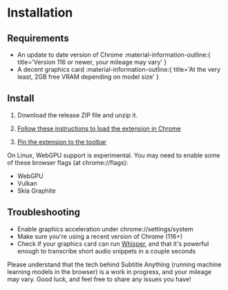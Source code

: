 # Installation

## Requirements

  - An update to date version of Chrome :material-information-outline:{ title='Version 116 or newer, your mileage may vary' }
  - A decent graphics card :material-information-outline:{ title='At the very least, 2GB free VRAM depending on model size' }

## Install

  1. Download the release ZIP file and unzip it.

  2. [Follow these instructions to load the extension in Chrome](https://developer.chrome.com/docs/extensions/get-started/tutorial/hello-world#load-unpacked)

  3. [Pin the extension to the toolbar](https://developer.chrome.com/docs/extensions/get-started/tutorial/hello-world#pin_the_extension)

  On Linux, WebGPU support is experimental. You may need to enable some of these browser flags (at chrome://flags):

  - WebGPU
  - Vulkan
  - Skia Graphite

## Troubleshooting

  - Enable graphics acceleration under chrome://settings/system
  - Make sure you're using a recent version of Chrome (116+)
  - Check if your graphics card can run [Whisper](https://github.com/openai/whisper/), and that it's powerful enough to transcribe short audio snippets in a couple seconds

  Please understand that the tech behind Subtitle Anything (running machine learning models in the browser) is a work in progress, and your mileage may vary. Good luck, and feel free to share any issues you have!

###